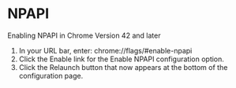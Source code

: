 # NPAPI

Enabling NPAPI in Chrome Version 42 and later

1.  In your URL bar, enter: chrome://flags/#enable-npapi
2.  Click the Enable link for the Enable NPAPI configuration option.
3.  Click the Relaunch button that now appears at the bottom of the configuration page.
